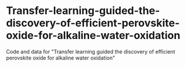 # Transfer-learning-guided-the-discovery-of-efficient-perovskite-oxide-for-alkaline-water-oxidation
Code and data for "Transfer learning guided the discovery of efficient perovskite oxide for alkaline water oxidation"
